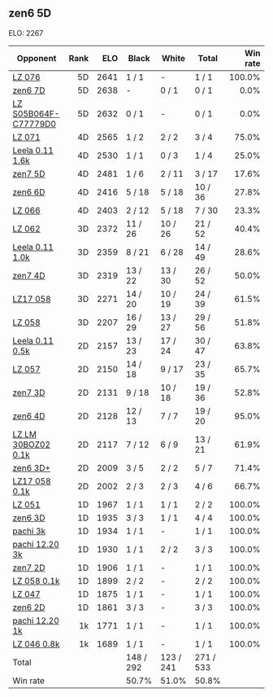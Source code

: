 ## zen6 5D ##

ELO: 2267

Opponent | Rank | ELO | Black | White | Total | Win rate
---------|-----:|----:|-------|-------|-------|-------:
[LZ 076](LZ%20076.md) | 5D | 2641 | 1 / 1 | - | 1 / 1 | 100.0%
[zen6 7D](zen6%207D.md) | 5D | 2638 | - | 0 / 1 | 0 / 1 | 0.0%
[LZ S05B064F-C77779D0](LZ%20S05B064F-C77779D0.md) | 5D | 2632 | 0 / 1 | - | 0 / 1 | 0.0%
[LZ 071](LZ%20071.md) | 4D | 2565 | 1 / 2 | 2 / 2 | 3 / 4 | 75.0%
[Leela 0.11 1.6k](Leela%200.11%201.6k.md) | 4D | 2530 | 1 / 1 | 0 / 3 | 1 / 4 | 25.0%
[zen7 5D](zen7%205D.md) | 4D | 2481 | 1 / 6 | 2 / 11 | 3 / 17 | 17.6%
[zen6 6D](zen6%206D.md) | 4D | 2416 | 5 / 18 | 5 / 18 | 10 / 36 | 27.8%
[LZ 066](LZ%20066.md) | 4D | 2403 | 2 / 12 | 5 / 18 | 7 / 30 | 23.3%
[LZ 062](LZ%20062.md) | 3D | 2372 | 11 / 26 | 10 / 26 | 21 / 52 | 40.4%
[Leela 0.11 1.0k](Leela%200.11%201.0k.md) | 3D | 2359 | 8 / 21 | 6 / 28 | 14 / 49 | 28.6%
[zen7 4D](zen7%204D.md) | 3D | 2319 | 13 / 22 | 13 / 30 | 26 / 52 | 50.0%
[LZ17 058](LZ17%20058.md) | 3D | 2271 | 14 / 20 | 10 / 19 | 24 / 39 | 61.5%
[LZ 058](LZ%20058.md) | 3D | 2207 | 16 / 29 | 13 / 27 | 29 / 56 | 51.8%
[Leela 0.11 0.5k](Leela%200.11%200.5k.md) | 2D | 2157 | 13 / 23 | 17 / 24 | 30 / 47 | 63.8%
[LZ 057](LZ%20057.md) | 2D | 2150 | 14 / 18 | 9 / 17 | 23 / 35 | 65.7%
[zen7 3D](zen7%203D.md) | 2D | 2131 | 9 / 18 | 10 / 18 | 19 / 36 | 52.8%
[zen6 4D](zen6%204D.md) | 2D | 2128 | 12 / 13 | 7 / 7 | 19 / 20 | 95.0%
[LZ LM 30BOZ02 0.1k](LZ%20LM%2030BOZ02%200.1k.md) | 2D | 2117 | 7 / 12 | 6 / 9 | 13 / 21 | 61.9%
[zen6 3D+](zen6%203D+.md) | 2D | 2009 | 3 / 5 | 2 / 2 | 5 / 7 | 71.4%
[LZ17 058 0.1k](LZ17%20058%200.1k.md) | 2D | 2002 | 2 / 3 | 2 / 3 | 4 / 6 | 66.7%
[LZ 051](LZ%20051.md) | 1D | 1967 | 1 / 1 | 1 / 1 | 2 / 2 | 100.0%
[zen6 3D](zen6%203D.md) | 1D | 1935 | 3 / 3 | 1 / 1 | 4 / 4 | 100.0%
[pachi 3k](pachi%203k.md) | 1D | 1934 | 1 / 1 | - | 1 / 1 | 100.0%
[pachi 12.20 3k](pachi%2012.20%203k.md) | 1D | 1930 | 1 / 1 | 2 / 2 | 3 / 3 | 100.0%
[zen7 2D](zen7%202D.md) | 1D | 1906 | 1 / 1 | - | 1 / 1 | 100.0%
[LZ 058 0.1k](LZ%20058%200.1k.md) | 1D | 1899 | 2 / 2 | - | 2 / 2 | 100.0%
[LZ 047](LZ%20047.md) | 1D | 1875 | 1 / 1 | - | 1 / 1 | 100.0%
[zen6 2D](zen6%202D.md) | 1D | 1861 | 3 / 3 | - | 3 / 3 | 100.0%
[pachi 12.20 1k](pachi%2012.20%201k.md) | 1k | 1771 | 1 / 1 | - | 1 / 1 | 100.0%
[LZ 046 0.8k](LZ%20046%200.8k.md) | 1k | 1689 | 1 / 1 | - | 1 / 1 | 100.0%
Total | | | 148 / 292 | 123 / 241 | 271 / 533 | 
Win rate| | | 50.7% | 51.0% | 50.8% | 
